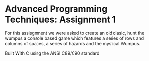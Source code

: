 Advanced Programming Techniques: Assignment 1
=============
For this assisgnment we were asked to create an old clasic, hunt the wumpus a console based game which features a series of rows and columns
of spaces, a series of hazards and the mystical Wumpus. 

Built With C using the ANSI C89/C90 standard

